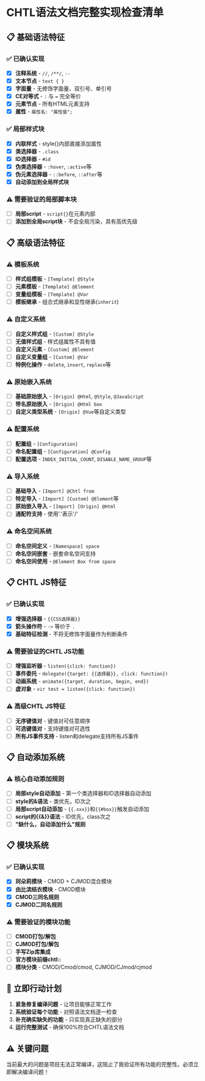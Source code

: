 # CHTL语法文档完整实现检查清单

## 📋 基础语法特征

### ✅ 已确认实现
- [x] **注释系统** - `//`, `/**/`, `--`
- [x] **文本节点** - `text { }`
- [x] **字面量** - 无修饰字面量、双引号、单引号
- [x] **CE对等式** - `:` 与 `=` 完全等价
- [x] **元素节点** - 所有HTML元素支持
- [x] **属性** - `属性名: "属性值";`

### ✅ 局部样式块
- [x] **内联样式** - style{}内部直接添加属性
- [x] **类选择器** - `.class`
- [x] **ID选择器** - `#id`
- [x] **伪类选择器** - `:hover`, `:active`等
- [x] **伪元素选择器** - `::before`, `::after`等
- [x] **自动添加到全局样式块**

### ⚠️ 需要验证的局部脚本块
- [ ] **局部script** - `script{}`在元素内部
- [ ] **添加到全局script块** - 不会全局污染，具有高优先级

## 📋 高级语法特征

### ⚠️ 模板系统
- [ ] **样式组模板** - `[Template] @Style`
- [ ] **元素模板** - `[Template] @Element`
- [ ] **变量组模板** - `[Template] @Var`
- [ ] **模板继承** - 组合式继承和显性继承(`inherit`)

### ⚠️ 自定义系统
- [ ] **自定义样式组** - `[Custom] @Style`
- [ ] **无值样式组** - 样式组属性不具有值
- [ ] **自定义元素** - `[Custom] @Element`
- [ ] **自定义变量组** - `[Custom] @Var`
- [ ] **特例化操作** - `delete`, `insert`, `replace`等

### ⚠️ 原始嵌入系统
- [ ] **基础原始嵌入** - `[Origin] @Html`, `@Style`, `@JavaScript`
- [ ] **带名原始嵌入** - `[Origin] @Html box`
- [ ] **自定义类型系统** - `[Origin] @Vue`等自定义类型

### ⚠️ 配置系统
- [ ] **配置组** - `[Configuration]`
- [ ] **命名配置组** - `[Configuration] @Config`
- [ ] **配置选项** - `INDEX_INITIAL_COUNT`, `DISABLE_NAME_GROUP`等

### ⚠️ 导入系统
- [ ] **基础导入** - `[Import] @Chtl from`
- [ ] **特定导入** - `[Import] [Custom] @Element`等
- [ ] **原始嵌入导入** - `[Import] [Origin] @Html`
- [ ] **通配符支持** - 使用'.'表示'/'

### ⚠️ 命名空间系统
- [ ] **命名空间定义** - `[Namespace] space`
- [ ] **命名空间嵌套** - 嵌套命名空间支持
- [ ] **命名空间使用** - `@Element Box from space`

## 📋 CHTL JS特征

### ✅ 已确认实现
- [x] **增强选择器** - `{{CSS选择器}}`
- [x] **箭头操作符** - `->` 等价于 `.`
- [x] **基础特征检测** - 不将无修饰字面量作为判断条件

### ⚠️ 需要验证的CHTL JS功能
- [ ] **增强监听器** - `listen({click: function})`
- [ ] **事件委托** - `delegate({target: {{选择器}}, click: function})`
- [ ] **动画系统** - `animate({target, duration, begin, end})`
- [ ] **虚对象** - `vir test = listen({click: function})`

### ⚠️ 高级CHTL JS特征
- [ ] **无序键值对** - 键值对可任意顺序
- [ ] **可选键值对** - 支持键值对可选性
- [ ] **所有JS事件支持** - listen和delegate支持所有JS事件

## 📋 自动添加系统

### ⚠️ 核心自动添加规则
- [ ] **局部style自动添加** - 第一个类选择器和ID选择器自动添加
- [ ] **style的&语法** - 类优先，ID次之
- [ ] **局部script自动添加** - `{{.xxx}}`和`{{#box}}`触发自动添加
- [ ] **script的{{&}}语法** - ID优先，class次之
- [ ] **"缺什么，自动添加什么"规则**

## 📋 模块系统

### ✅ 已确认实现
- [x] **珂朵莉模块** - CMOD + CJMOD混合模块
- [x] **由比滨结衣模块** - CMOD模块
- [x] **CMOD三同名规则**
- [x] **CJMOD二同名规则**

### ⚠️ 需要验证的模块功能
- [ ] **CMOD打包/解包**
- [ ] **CJMOD打包/解包**
- [ ] **手写Zip库集成**
- [ ] **官方模块前缀chtl::**
- [ ] **模块分类** - CMOD/Cmod/cmod, CJMOD/CJmod/cjmod

## 🎯 立即行动计划

1. **紧急修复编译问题** - 让项目能够正常工作
2. **系统验证每个功能** - 对照语法文档逐一检查
3. **补充确实缺失的功能** - 只实现真正缺失的部分
4. **运行完整测试** - 确保100%符合CHTL语法文档

## ⚠️ 关键问题

当前最大的问题是项目无法正常编译，这阻止了我验证所有功能的完整性。必须立即解决编译问题！